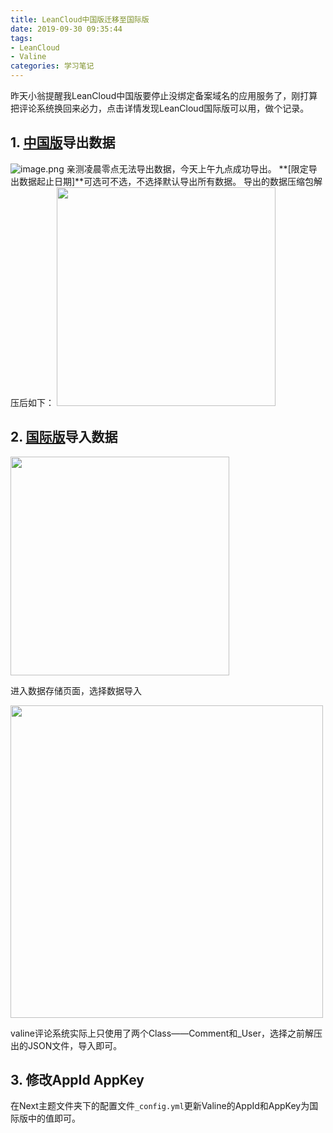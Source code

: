 ```yaml
---
title: LeanCloud中国版迁移至国际版
date: 2019-09-30 09:35:44
tags: 
- LeanCloud
- Valine
categories: 学习笔记
---
```

昨天小翁提醒我LeanCloud中国版要停止没绑定备案域名的应用服务了，刚打算把评论系统换回来必力，点击详情发现LeanCloud国际版可以用，做个记录。
<!--more-->

## 1. [中国版](leancloud.cn)导出数据
![image.png](https://i.loli.net/2020/03/14/myc683VrqeSNIXv.png)
亲测凌晨零点无法导出数据，今天上午九点成功导出。
**[限定导出数据起止日期]**可选可不选，不选择默认导出所有数据。
导出的数据压缩包解压后如下：
<img src="https://i.loli.net/2020/03/14/OXzMiCyA7H5DL6E.png" width="350">

## 2. [国际版](leancloud.app)导入数据
<img src="https://i.loli.net/2020/03/14/9a4r3PVZzF8eGLK.png" width="350">

进入数据存储页面，选择数据导入

<img src="https://i.loli.net/2020/03/14/aORKH8utd7ikLCe.png" width="500">

valine评论系统实际上只使用了两个Class——Comment和_User，选择之前解压出的JSON文件，导入即可。

## 3. 修改AppId AppKey
在Next主题文件夹下的配置文件`_config.yml`更新Valine的AppId和AppKey为国际版中的值即可。
